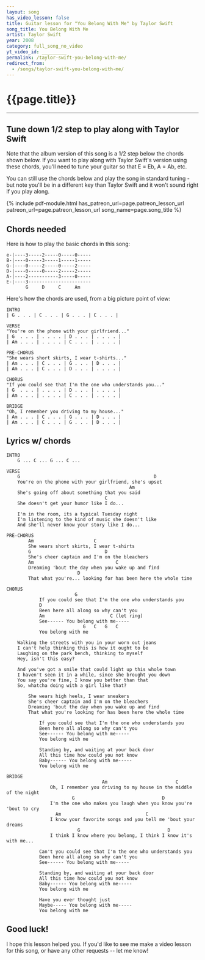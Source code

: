 ```yaml
---
layout: song
has_video_lesson: false
title: Guitar lesson for "You Belong With Me" by Taylor Swift
song_title: You Belong With Me
artist: Taylor Swift
year: 2008
category: full_song_no_video
yt_video_id: _________
permalink: /taylor-swift-you-belong-with-me/
redirect_from:
  - /songs/taylor-swift-you-belong-with-me/
---
```


<h1>{{page.title}}</h1>
<hr />

## Tune down 1/2 step to play along with Taylor Swift

Note that the album version of this song is a 1/2 step below the chords shown below. If you want to play along with Taylor Swift's version using these chords, you'll need to tune your guitar so that E = Eb, A = Ab, etc.

You can still use the chords below and play the song in standard tuning - but note you'll be in a different key than Taylor Swift and it won't sound right if you play along.

{% include pdf-module.html has_patreon_url=page.patreon_lesson_url patreon_url=page.patreon_lesson_url song_name=page.song_title %}

## Chords needed

Here is how to play the basic chords in this song:

    e-|----3-----2-----0-----0-----
    B-|----0-----3-----1-----1-----
    G-|----0-----2-----0-----2-----
    D-|----0-----0-----2-----2-----
    A-|----2-----------3-----0-----
    E-|----3-----------------------
           G     D     C     Am

Here's how the chords are used, from a big picture point of view:

    INTRO
    | G . . . | C . . . | G . . . | C . . . |

    VERSE
    "You're on the phone with your girlfriend..."
    | G  . . . | . . . . | D . . . | . . . . |
    | Am . . . | . . . . | C . . . | . . . . |

    PRE-CHORUS
    "She wears short skirts, I wear t-shirts..."
    | Am . . . | C . . . | G . . . | D . . . |
    | Am . . . | C . . . | D . . . | . . . . |

    CHORUS
    "If you could see that I'm the one who understands you..."
    | G  . . . | . . . . | D . . . | . . . . |
    | Am . . . | . . . . | C . . . | . . . . |

    BRIDGE
    "Oh, I remember you driving to my house..."
    | Am . . . | C . . . | G . . . | D . . . |
    | Am . . . | C . . . | G . . . | D . . . |

## Lyrics w/ chords

    INTRO
        G ... C ... G ... C ...

    VERSE
        G                                                 D
        You're on the phone with your girlfriend, she's upset
                                                 Am
        She's going off about something that you said
                                        C
        She doesn't get your humor like I do...

        I'm in the room, its a typical Tuesday night
        I'm listening to the kind of music she doesn't like
        And she'll never know your story like I do...

    PRE-CHORUS
            Am                      C
            She wears short skirts, I wear t-shirts
            G                           D
            She's cheer captain and I'm on the bleachers
            Am                              C
            Dreaming 'bout the day when you wake up and find
                              D
            That what you're... looking for has been here the whole time

    CHORUS
                             G
                If you could see that I'm the one who understands you
                D                               
                Been here all along so why can't you
                Am                        C (let ring)
                See------ You belong with me-----
                                G   C   G   C
                You belong with me

        Walking the streets with you in your worn out jeans
        I can't help thinking this is how it ought to be
        Laughing on the park bench, thinking to myself
        Hey, isn't this easy?

        And you've got a smile that could light up this whole town
        I haven't seen it in a while, since she brought you down
        You say you're fine, I know you better than that
        So, whatcha doing with a girl like that?

            She wears high heels, I wear sneakers
            She's cheer captain and I'm on the bleachers
            Dreaming 'bout the day when you wake up and find
            That what you're looking for has been here the whole time

                If you could see that I'm the one who understands you
                Been here all along so why can't you
                See------ You belong with me-----
                You belong with me

                Standing by, and waiting at your back door
                All this time how could you not know
                Baby------ You belong with me-----
                You belong with me

    BRIDGE
                                       Am                         C
                    Oh, I remember you driving to my house in the middle of the night
                            G                                D
                    I'm the one who makes you laugh when you know you're 'bout to cry
                      Am                               C
                    I know your favorite songs and you tell me 'bout your dreams
                              G                                D
                    I think I know where you belong, I think I know it's with me...

                Can't you could see that I'm the one who understands you
                Been here all along so why can't you
                See------ You belong with me-----

                Standing by, and waiting at your back door
                All this time how could you not know
                Baby------ You belong with me-----
                You belong with me

                Have you ever thought just
                Maybe----- You belong with me-----
                You belong with me

## Good luck!

I hope this lesson helped you. If you'd like to see me make a video lesson for this song, or have any other requests -- let me know!
